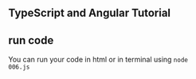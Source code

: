 ## TypeScript and Angular Tutorial

## run code
You can run your code in html or in terminal using  <code>node 006.js</code>